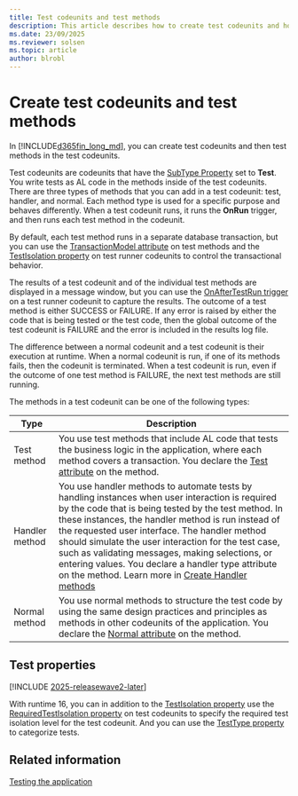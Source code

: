 ```yaml
---
title: Test codeunits and test methods
description: This article describes how to create test codeunits and how to create test methods in the test codeunits. 
ms.date: 23/09/2025
ms.reviewer: solsen
ms.topic: article
author: blrobl
---
```


# Create test codeunits and test methods

In [!INCLUDE[d365fin_long_md](includes/d365fin_long_md.md)], you can create test codeunits and then test methods in the test codeunits.  

Test codeunits are codeunits that have the [SubType Property](properties/devenv-subtype-codeunit-property.md) set to **Test**. You write tests as AL code in the methods inside of the test codeunits. There are three types of methods that you can add in a test codeunit: test, handler, and normal. Each method type is used for a specific purpose and behaves differently. When a test codeunit runs, it runs the **OnRun** trigger, and then runs each test method in the codeunit.

By default, each test method runs in a separate database transaction, but you can use the [TransactionModel attribute](attributes/devenv-transactionmodel-attribute.md) on test methods and the [TestIsolation property](properties/devenv-testisolation-property.md) on test runner codeunits to control the transactional behavior. 

The results of a test codeunit and of the individual test methods are displayed in a message window, but you can use the [OnAfterTestRun trigger](triggers-auto/codeunit/devenv-onaftertestrun-codeunit-trigger.md) on a test runner codeunit to capture the results. The outcome of a test method is either SUCCESS or FAILURE. If any error is raised by either the code that is being tested or the test code, then the global outcome of the test codeunit is FAILURE and the error is included in the results log file.  

The difference between a normal codeunit and a test codeunit is their execution at runtime. When a normal codeunit is run, if one of its methods fails, then the codeunit is terminated. When a test codeunit is run, even if the outcome of one test method is FAILURE, the next test methods are still running.  

The methods in a test codeunit can be one of the following types:  

|Type|Description|
|-------|-----------|
|Test method|You use test methods that include AL code that tests the business logic in the application, where each method covers a transaction. You declare the [Test attribute](/dynamics365/business-central/dev-itpro/developer/attributes/devenv-test-attribute) on the method.|
|Handler method|You use handler methods to automate tests by handling instances when user interaction is required by the code that is being tested by the test method. In these instances, the handler method is run instead of the requested user interface. The handler method should simulate the user interaction for the test case, such as validating messages, making selections, or entering values. You declare a handler type attribute on the method. Learn more in [Create Handler methods](devenv-creating-handler-methods.md) |
|Normal method|You use normal methods to structure the test code by using the same design practices and principles as methods in other codeunits of the application. You declare the [Normal attribute](/dynamics365/business-central/dev-itpro/developer/attributes/devenv-normal-attribute) on the method.|

## Test properties

[!INCLUDE [2025-releasewave2-later](../includes/2025-releasewave2-later.md)]

With runtime 16, you can in addition to the [TestIsolation property](properties/devenv-testisolation-property.md) use the [RequiredTestIsolation property](properties/devenv-requiredtestisolation-property.md) on test codeunits to specify the required test isolation level for the test codeunit. And you can use the [TestType property](properties/devenv-testtype-property.md) to categorize tests.


## Related information

[Testing the application](devenv-Testing-Application.md)
